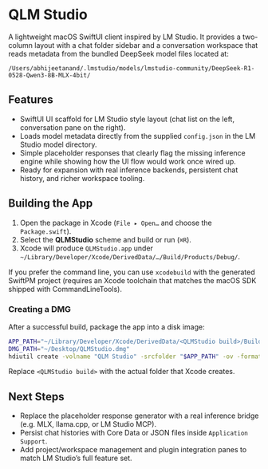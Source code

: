 # QLM Studio

A lightweight macOS SwiftUI client inspired by LM Studio. It provides a two-column layout with a chat folder sidebar and a conversation workspace that reads metadata from the bundled DeepSeek model files located at:

```
/Users/abhijeetanand/.lmstudio/models/lmstudio-community/DeepSeek-R1-0528-Qwen3-8B-MLX-4bit/
```

## Features

- SwiftUI UI scaffold for LM Studio style layout (chat list on the left, conversation pane on the right).
- Loads model metadata directly from the supplied `config.json` in the LM Studio model directory.
- Simple placeholder responses that clearly flag the missing inference engine while showing how the UI flow would work once wired up.
- Ready for expansion with real inference backends, persistent chat history, and richer workspace tooling.

## Building the App

1. Open the package in Xcode (`File ▸ Open…` and choose the `Package.swift`).
2. Select the **QLMStudio** scheme and build or run (`⌘R`).
3. Xcode will produce `QLMStudio.app` under `~/Library/Developer/Xcode/DerivedData/…/Build/Products/Debug/`.

If you prefer the command line, you can use `xcodebuild` with the generated SwiftPM project (requires an Xcode toolchain that matches the macOS SDK shipped with CommandLineTools).

### Creating a DMG

After a successful build, package the app into a disk image:

```bash
APP_PATH="~/Library/Developer/Xcode/DerivedData/<QLMStudio build>/Build/Products/Release/QLMStudio.app"
DMG_PATH="~/Desktop/QLMStudio.dmg"
hdiutil create -volname "QLM Studio" -srcfolder "$APP_PATH" -ov -format UDZO "$DMG_PATH"
```

Replace `<QLMStudio build>` with the actual folder that Xcode creates.

## Next Steps

- Replace the placeholder response generator with a real inference bridge (e.g. MLX, llama.cpp, or LM Studio MCP).
- Persist chat histories with Core Data or JSON files inside `Application Support`.
- Add project/workspace management and plugin integration panes to match LM Studio’s full feature set.
